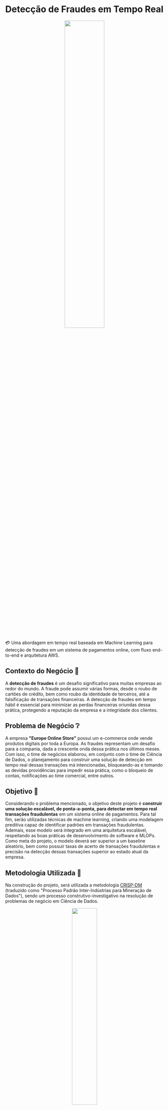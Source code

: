 # Detecção de Fraudes em Tempo Real

<div align="center">
    <image src="images/credit.jpg" width=50%>
</div>

💳 Uma abordagem em tempo real baseada em Machine Learning para detecção de fraudes em um sistema de pagamentos online, com fluxo end-to-end e arquitetura AWS.

## Contexto do Negócio 💼
A **detecção de fraudes** é um desafio significativo para muitas empresas ao redor do mundo. A fraude pode assumir várias formas, desde o roubo de cartões de crédito, bem como roubo da identidade de terceiros, até a falsificação de transações financeiras. A detecção de fraudes em tempo hábil é essencial para minimizar as perdas financeiras oriundas dessa prática, protegendo a reputação da empresa e a integridade dos clientes.

## Problema de Negócio ❔
A empresa **"Europe Online Store"** possui um e-commerce onde vende produtos digitais por toda a Europa. As fraudes representam um desafio para a compania, dada a crescente onda dessa prática nos últimos meses. Com isso, o time de negócios elaborou, em conjunto com o time de Ciência de Dados, o planejamento para construir uma solução de detecção em tempo real dessas transações má intencionadas, bloqueando-as e tomando as devidas providências para impedir essa prática, como o bloqueio de contas, notificações ao time comercial, entre outros.

## Objetivo 🎯
Considerando o problema mencionado, o objetivo deste projeto é **construir uma solução escalável, de ponta-a-ponta, para detectar em tempo real transações fraudulentas** em um sistema online de pagamentos. Para tal fim, serão utilizadas técnicas de machine learning, criando uma modelagem preditiva capaz de identificar padrões em transações fraudulentas. Ademais, esse modelo será integrado em uma arquitetura escalável, respeitando as boas práticas de desenvolvimento de software e MLOPs. Como meta do projeto, o modelo deverá ser superior a um baseline aleatório, bem como possuir taxas de acerto de transações fraudulentas e precisão na detecção dessas transações superior ao estado atual da empresa.

## Metodologia Utilizada 📝
Na construção do projeto, será utilizada a metodologia [CRISP-DM](https://www.ibm.com/docs/en/spss-modeler/saas?topic=dm-crisp-help-overview) (traduzido como "Processo Padrão Inter-Indústrias para Mineração de Dados"), sendo um processo construtivo-investigativo na resolução de problemas de negócio em Ciência de Dados.

<div align="center">
    <image src="images/crispdm.png" width=40%>
    <br> Imagem de Especialização em Data Science e Big Data (UFPR), disponível em Moodle.
</div>


## Arquitetura Proposta 🗜

## Escolha das Tecnologias/Ferramentas em Cada Etapa 🛠

## Abordagem Escolhida 🔨

## Conjunto de Dados 📊
A base de dados utilizada será a [Credit Card Fraud Detection (Kaggle)](https://www.kaggle.com/datasets/mlg-ulb/creditcardfraud). O conjunto de dados contém **transações feitas por cartões de crédito** em setembro de 2013 por titulares de cartões europeus. Este conjunto de dados apresenta transações que ocorreram em dois dias, onde temos 492 fraudes em 284.807 transações. O conjunto de dados é altamente desequilibrado, a classe positiva (fraudes) representa 0,172% de todas as transações.

Infelizmente, por motivos de sigilo, o nome das features foi mascarado na base original. Portanto, serão atribuídos nomes fictícios para cada uma delas, para fins do projeto. Segue abaixo uma lista contendo as colunas e suas respectivas descrições:

| Coluna     | Tipo do Dado | Descrição          |
|------------|--------------|--------------------|
| `amount`   | `float`      | Valor da transação |
| `time`     | `datetime`   | Data da transação  |

## Principais KPIs e Métricas 📈
Após conversas com o time de negócios e os principais stakeholders envolvidos no projeto, foram definidas as principais KPIs referentes ao modelo a ser construído:

- **Taxa de detecção das transações fraudulentas** (deve ser maximizada);
- **Taxa de falsos positivos na detecção das transações fraudulentas** (deve ser minimizada);
- **Tempo de processamento** que o modelo leva pra realizar e devolver as predições, em segundos (deve ser minimizado);
- **Prejuízo evitado** do total de transações impedidas de serem fraudadas (em R$), considerando o `amount` total somado;

Considerando as principais KPIs envolvidas, o time de Ciência de Dados escolheu as seguintes **métricas** para guiar a construção dos modelos:
- **Revocação** (`recall`): taxa de detecção das transações fraudulentas em relação ao total de fraudes;
- **Precisão** (`precision`): taxa de acerto das transações fraudulentas em relação ao total transações definidas como fraude;
- **F1 Score Balanceado** (`f1-score`): média harmônica entre a precisão e a revocação, em relação às transações fraudulentas, considerando ainda o balanceamento das classes;
- **KS** (*Kolmogorov–Smirnov*): métrica que determina o grau de separação das classes, muito utilizado em problemas de classificação binária;

## Visão Geral do Projeto 🔎
O projeto, de maneira geral, segue as seguintes etapas:
- **Obtenção dos dados**: fluxo de ETL, limpeza e pré-processamento dos dados, seguido da automatização do processo;
- **Análise de dados**: engloba EDA, validação de hipóteses, entre outros;
- **Criação do modelo**: parte mais experimental do processo, englobando *model selection*, *feature engineering*, *feature selection*, *hyperparameter tuning*, entre outros;
- **Disponibilização do modelo**: produtificação do modelo, empacotamento, conteinerização, construção da API e disponibilização;

## Planejamento do Projeto 🔬
Após a definição do nosso objetivo, a próxima etapa é o planejamento das atividades a serem realizadas.

- **Objetivos da Sprint 1**
    - Processo de extração e processamento da base de dados a ser utilizada (*Extract, Transform, Load, ETL*);
    - Pré-processamento dos dados, limpeza e padronização da base (*data cleaning*);
    - Agendamento do processo utilizando Airflow;
- **Objetivos da Sprint 2**
    - Análise exploratória (EDA) na base de dados;
    - Elaboração e validação de hipóteses de negócio;
- **Objetivos da Sprint 3**
    - Criação de um modelo base (baseline) na detecção de fraudes;
    - Criação de um modelo protótipo (prototipação rápida utilizando LightGBM) para detecção de fraudes;
    - Criar um MVP do projeto, contendo o modelo protótipo disponibilizado através de uma API.
- **Objetivos da Sprint 4**
    - Tratar valores faltantes (se existirem) na base de dados (*data imputation*);
    - Tratar desbalanceamento das classes (*imbalance classification*);
    - Testar vários modelos e escolher o mais promissor (*model selection*);
- **Objetivos da Sprint 5**
    - Criar novas features a partir das informações existentes (*feature engineering*);
    - Selecionar as melhores features para o 
    modelo escolhido (*feature selection*);
    - Refinar o modelo selecionado (*hyperparameter tuning*);
    - Ajuste e análise do *threshold* a ser escolhido;
- **Objetivos da Sprint 6**
    - Apresentação do modelo e alinhamento com o time de negócio e os stakeholders envolvidos (*storytelling*);
    - Ajustes finais no modelo, adaptações e possíveis melhorias;
    - Disponibilização do modelo através de uma API (*model deployment*);

## Resultados Obtidos 🏆
